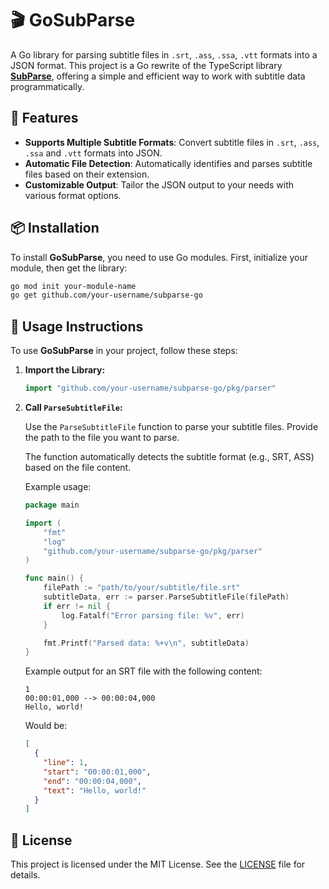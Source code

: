 # 🎬 GoSubParse

A Go library for parsing subtitle files in `.srt`, `.ass`, `.ssa`, `.vtt` formats into a JSON format. This project is a Go rewrite of the TypeScript library [**SubParse**](https://github.com/devTobbe/subparse), offering a simple and efficient way to work with subtitle data programmatically.

## 🚀 Features

- **Supports Multiple Subtitle Formats**: Convert subtitle files in `.srt`, `.ass`, `.ssa` and `.vtt` formats into JSON.
- **Automatic File Detection**: Automatically identifies and parses subtitle files based on their extension.
- **Customizable Output**: Tailor the JSON output to your needs with various format options.

## 📦 Installation

To install **GoSubParse**, you need to use Go modules. First, initialize your module, then get the library:

```bash
go mod init your-module-name
go get github.com/your-username/subparse-go
```

## 📜 Usage Instructions

To use **GoSubParse** in your project, follow these steps:

1. **Import the Library:**
   <!--  TODO: Proper import once the package is finalized -->

   ```go
   import "github.com/your-username/subparse-go/pkg/parser"
   ```

   <!-- TODO: Change usage instructions once finished. -->

2. **Call `ParseSubtitleFile`:**

   Use the `ParseSubtitleFile` function to parse your subtitle files. Provide the path to the file you want to parse.

   The function automatically detects the subtitle format (e.g., SRT, ASS) based on the file content.

   Example usage:

   ```go
   package main

   import (
       "fmt"
       "log"
       "github.com/your-username/subparse-go/pkg/parser"
   )

   func main() {
       filePath := "path/to/your/subtitle/file.srt"
       subtitleData, err := parser.ParseSubtitleFile(filePath)
       if err != nil {
           log.Fatalf("Error parsing file: %v", err)
       }

       fmt.Printf("Parsed data: %+v\n", subtitleData)
   }
   ```

   Example output for an SRT file with the following content:

   ```srt
   1
   00:00:01,000 --> 00:00:04,000
   Hello, world!
   ```

   Would be:

   ```json
   [
     {
       "line": 1,
       "start": "00:00:01,000",
       "end": "00:00:04,000",
       "text": "Hello, world!"
     }
   ]
   ```

## 📝 License

This project is licensed under the MIT License. See the [LICENSE](LICENSE) file for details.
